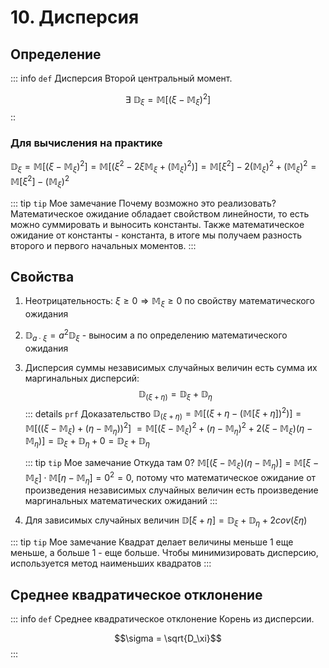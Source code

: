 # 10. Дисперсия

## Определение

::: info `def` Дисперсия
Второй центральный момент.

$$\exists \ \mathbb{D}_\xi = \mathbb{M}[(\xi - \mathbb{M}_\xi)^2]$$
::

### Для вычисления на практике

$\mathbb{D}_\xi = \mathbb{M}[(\xi - \mathbb{M}_\xi)^2] = \mathbb{M}[(\xi^2 - 2\xi\mathbb{M}_\xi + (\mathbb{M}_\xi)^2)] = \mathbb{M}[\xi^2] - 2(\mathbb{M}_\xi)^2 + (\mathbb{M}_\xi)^2 = \mathbb{M}[\xi^2] - (\mathbb{M}_\xi)^2$

::: tip `tip` Мое замечание 
Почему возможно это реализовать? Математическое ожидание обладает свойством линейности, то есть можно суммировать и выносить константы. Также математическое ожидание от константы - константа, в итоге мы получаем разность второго и первого начальных моментов.
:::

## Свойства

1) Неотрицательность: $\xi \geq 0 \Rightarrow \mathbb{M}_\xi \geq 0$ по свойству математического ожидания

2) $\mathbb{D}_{a\cdot \xi} = a^2 \mathbb{D}_\xi$ - выносим а по определению математического ожидания

3) Дисперсия суммы независимых случайных величин есть сумма их маргинальных дисперсий:
    $$\mathbb{D}_{(\xi + \eta)} = \mathbb{D}_\xi + \mathbb{D}_\eta$$
    ::: details `prf` Доказательство
    $\mathbb{D}_{(\xi + \eta)} = \mathbb{M}[(\xi + \eta - (\mathbb{M}[\xi + \eta])^2)] = \mathbb{M}[((\xi - \mathbb{M}_\xi) + (\eta - \mathbb{M}_\eta))^2]$ $= \mathbb{M}[(\xi - \mathbb{M}_\xi)^2 + (\eta - \mathbb{M}_\eta)^2 + 2 (\xi - \mathbb{M}_\xi) (\eta - \mathbb{M}_\eta)] = \mathbb{D}_\xi + \mathbb{D}_\eta + 0 = \mathbb{D}_\xi + \mathbb{D}_\eta$    
    
    ::: tip `tip` Мое замечание 
    Откуда там 0? $\mathbb{M}[(\xi - \mathbb{M}_\xi)(\eta - \mathbb{M}_\eta)] = \mathbb{M}[\xi - \mathbb{M}_\xi] \cdot \mathbb{M}[\eta - \mathbb{M}_\eta] = 0^2 = 0$, потому что математическое ожидание от произведения независимых случайных величин есть произведение маргинальных математических ожиданий
    :::

4) Для зависимых случайных величин $\mathbb{D}[\xi + \eta]= \mathbb{D}_\xi + \mathbb{D}_\eta + 2cov(\xi\eta)$

::: tip `tip` Мое замечание Квадрат делает величины меньше 1 еще меньше, а больше 1 - еще больше. Чтобы минимизировать дисперсию, используется метод наименьших квадратов
:::

## Среднее квадратическое отклонение

::: info `def` Среднее квадратическое отклонение
Корень из дисперсии.

$$\sigma = \sqrt{D_\xi}$$
:::